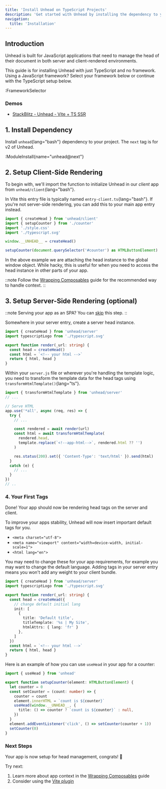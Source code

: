 ```yaml
---
title: 'Install Unhead on TypeScript Projects'
description: 'Get started with Unhead by installing the dependency to your project.'
navigation:
  title: 'Installation'
---
```


## Introduction

Unhead is built for JavaScript applications that need to manage the head of their document in both server and client-rendered environments.

This guide is for installing Unhead with just TypeScript and no framework. Using a JavaScript framework? Select your framework below or continue with the TypeScript setup below.

:FrameworkSelector

### Demos

- [StackBlitz - Unhead - Vite + TS SSR](https://stackblitz.com/edit/github-hhxywsb5)

## 1. Install Dependency

Install `unhead`{lang="bash"} dependency to your project. The `next` tag is for v2 of Unhead.

:ModuleInstall{name="unhead@next"}

## 2. Setup Client-Side Rendering

To begin with, we'll import the function to initialize Unhead in our _client_ app from `unhead/client`{lang="bash"}.

In Vite this entry file is typically named `entry-client.ts`{lang="bash"}. If you're not server-side rendering, you can add this to your main app entry instead.

```ts {4,6} [entry-client.ts]
import { createHead } from 'unhead/client'
import { setupCounter } from './counter'
import './style.css'
import './typescript.svg'

window.__UNHEAD__ = createHead()

setupCounter(document.querySelector('#counter') as HTMLButtonElement)
```

In the above example we are attaching the head instance to the global window object. While hacky, this is useful for when you need to access the head instance in other parts of your app.

::note
Follow the [Wrapping Composables](/docs/typescript/guides/wrapping-composables) guide for the recommended way to handle context.
::

## 3. Setup Server-Side Rendering (optional)

::note
Serving your app as an SPA? You can [skip](/docs/typescript/installation#_4-your-first-tags) this step.
::

Somewhere in your server entry, create a server head instance.

```ts {2,6-8} [main.ts]
import { createHead } from 'unhead/server'
import typescriptLogo from './typescript.svg'

export function render(_url: string) {
  const head = createHead()
  const html = `<!-- your html -->`
  return { html, head }
}
```

Within your `server.js` file or wherever you're handling the template logic, you need to transform the template data
for the head tags using `transformHtmlTemplate()`{lang="ts"}.

```ts {1,9-13} [server.ts]
import { transformHtmlTemplate } from 'unhead/server'
// ...

// Serve HTML
app.use('*all', async (req, res) => {
  try {
    // ...

    const rendered = await render(url)
    const html = await transformHtmlTemplate(
      rendered.head,
      template.replace(`<!--app-html-->`, rendered.html ?? '')
    )

    res.status(200).set({ 'Content-Type': 'text/html' }).send(html)
  }
  catch (e) {
    // ...
  }
})
// ..
```

### 4. Your First Tags

Done! Your app should now be rendering head tags on the server and client.

To improve your apps stability, Unhead will now insert important default tags for you.

- `<meta charset="utf-8">`
- `<meta name="viewport" content="width=device-width, initial-scale=1">`
- `<html lang="en">`

You may need to change these for your app requirements, for example you may want to change the default language. Adding
tags in your server entry means you won't add any weight to your client bundle.

```ts {2,6-8} [main.ts]
import { createHead } from 'unhead/server'
import typescriptLogo from './typescript.svg'

export function render(_url: string) {
  const head = createHead({
    // change default initial lang
    init: [
      {
        title: 'Default title',
        titleTemplate: '%s | My Site',
        htmlAttrs: { lang: 'fr' }
      },
    ]
  })
  const html = `<!-- your html -->`
  return { html, head }
}
```

Here is an example of how you can use `useHead` in your app for a counter:

```ts [counter.ts]
import { useHead } from 'unhead'

export function setupCounter(element: HTMLButtonElement) {
  let counter = 0
  const setCounter = (count: number) => {
    counter = count
    element.innerHTML = `count is ${counter}`
    useHead(window.__UNHEAD__, {
      title: () => counter ? `count is ${counter}` : null,
    })
  }
  element.addEventListener('click', () => setCounter(counter + 1))
  setCounter(0)
}
```

### Next Steps

Your app is now setup for head management, congrats! 🎉

Try next:

1. Learn more about app context in the [Wrapping Composables](/docs/typescript/guides/wrapping-composables) guide
2. Consider using the [Vite plugin](/addons/vite-plugin)
